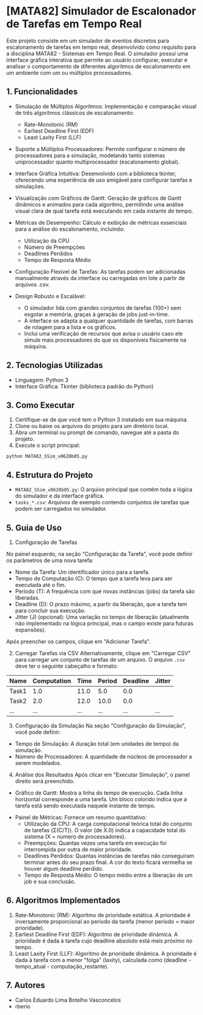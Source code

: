 # [MATA82] Simulador de Escalonador de Tarefas em Tempo Real
Este projeto consiste em um simulador de eventos discretos para escalonamento de tarefas em tempo real, desenvolvido como requisito para a disciplina MATA82 - Sistemas em Tempo Real. O simulador possui uma interface gráfica interativa que permite ao usuário configurar, executar e analisar o comportamento de diferentes algoritmos de escalonamento em um ambiente com um ou múltiplos processadores.

## 1. Funcionalidades
* Simulação de Múltiplos Algoritmos: Implementação e comparação visual de três algoritmos clássicos de escalonamento:

  - Rate-Monotonic (RM)
  - Earliest Deadline First (EDF)
  - Least Laxity First (LLF)

* Suporte a Múltiplos Processadores: Permite configurar o número de processadores para a simulação, modelando tanto sistemas uniprocessador quanto multiprocessador (escalonamento global).

* Interface Gráfica Intuitiva: Desenvolvido com a biblioteca tkinter, oferecendo uma experiência de uso amigável para configurar tarefas e simulações.

* Visualização com Gráficos de Gantt: Geração de gráficos de Gantt dinâmicos e animados para cada algoritmo, permitindo uma análise visual clara de qual tarefa está executando em cada instante de tempo.

* Métricas de Desempenho: Cálculo e exibição de métricas essenciais para a análise do escalonamento, incluindo:

  - Utilização da CPU
  - Número de Preempções
  - Deadlines Perdidos
  - Tempo de Resposta Médio

* Configuração Flexível de Tarefas: As tarefas podem ser adicionadas manualmente através da interface ou carregadas em lote a partir de arquivos .csv.

* Design Robusto e Escalável:

  - O simulador lida com grandes conjuntos de tarefas (100+) sem esgotar a memória, graças à geração de jobs just-in-time.
  - A interface se adapta a qualquer quantidade de tarefas, com barras de rolagem para a lista e os gráficos.
  - Inclui uma verificação de recursos que avisa o usuário caso ele simule mais processadores do que os disponíveis fisicamente na máquina.

## 2. Tecnologias Utilizadas
- Linguagem: Python 3
- Interface Gráfica: Tkinter (biblioteca padrão do Python)

## 3. Como Executar
1. Certifique-se de que você tem o Python 3 instalado em sua máquina.
2. Clone ou baixe os arquivos do projeto para um diretório local.
3. Abra um terminal ou prompt de comando, navegue até a pasta do projeto.
4. Execute o script principal:
```
python MATA82_SSim_v0628b05.py
```

## 4. Estrutura do Projeto
* `MATA82_SSim_v0628b05.py`: O arquivo principal que contém toda a lógica do simulador e da interface gráfica.
* `tasks_*.csv`: Arquivos de exemplo contendo conjuntos de tarefas que podem ser carregados no simulador.

## 5. Guia de Uso
1. Configuração de Tarefas

No painel esquerdo, na seção "Configuração da Tarefa", você pode definir os parâmetros de uma nova tarefa:

- Nome da Tarefa: Um identificador único para a tarefa.
- Tempo de Computação (C): O tempo que a tarefa leva para ser executada até o fim.
- Período (T): A frequência com que novas instâncias (jobs) da tarefa são liberadas.
- Deadline (D): O prazo máximo, a partir da liberação, que a tarefa tem para concluir sua execução.
- Jitter (J) (opcional): Uma variação no tempo de liberação (atualmente não implementado na lógica principal, mas o campo existe para futuras expansões).

Após preencher os campos, clique em "Adicionar Tarefa".

2. Carregar Tarefas via CSV
Alternativamente, clique em "Carregar CSV" para carregar um conjunto de tarefas de um arquivo. O arquivo `.csv` deve ter o seguinte cabeçalho e formato:

| Name | Computation | Time | Period | Deadline | Jitter |
| ---- | ----------- | ---- | ------ | -------- | ------ |
| Task1| 1.0         | 11.0 | 5.0    | 0.0      |        |
| Task2| 2.0         | 12.0 | 10.0   | 0.0      |        |
| ...  | ...         | ...  | ...    | ...      | ...    |


3. Configuração da Simulação
Na seção "Configuração da Simulação", você pode definir:

- Tempo de Simulação: A duração total (em unidades de tempo) da simulação.
- Número de Processadores: A quantidade de núcleos de processador a serem modelados.

4. Análise dos Resultados
Após clicar em "Executar Simulação", o painel direito será preenchido.

- Gráfico de Gantt: Mostra a linha do tempo de execução. Cada linha horizontal corresponde a uma tarefa. Um bloco colorido indica que a tarefa está sendo executada naquele instante de tempo.
* Painel de Métricas: Fornece um resumo quantitativo:
  - Utilização da CPU: A carga computacional teórica total do conjunto de tarefas (Σ(C/T)). O valor (de X.0) indica a capacidade total do sistema (X = número de processadores).
  - Preempções: Quantas vezes uma tarefa em execução foi interrompida por outra de maior prioridade.
  - Deadlines Perdidos: Quantas instâncias de tarefas não conseguiram terminar antes do seu prazo final. A cor do texto ficará vermelha se houver algum deadline perdido.
  - Tempo de Resposta Médio: O tempo médio entre a liberação de um job e sua conclusão.

## 6. Algoritmos Implementados
1. Rate-Monotonic (RM): Algoritmo de prioridade estática. A prioridade é inversamente proporcional ao período da tarefa (menor período = maior prioridade).
2. Earliest Deadline First (EDF): Algoritmo de prioridade dinâmica. A prioridade é dada à tarefa cujo deadline absoluto está mais próximo no tempo.
3. Least Laxity First (LLF): Algoritmo de prioridade dinâmica. A prioridade é dada à tarefa com a menor "folga" (laxity), calculada como (deadline - tempo_atual - computação_restante).

## 7. Autores
- Carlos Eduardo Lima Botelho Vasconcelos
- rberio